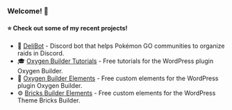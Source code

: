 ### Welcome! 👋

#### ⭐ Check out some of my recent projects!

* 🤖 [DeliBot](https://github.com/Widdin/DeliBot) - Discord bot that helps Pokémon GO communities to organize raids in Discord.  
* 🎓 [Oxygen Builder Tutorials](https://github.com/Widdin/wp_oxygen) - Free tutorials for the WordPress plugin Oxygen Builder.
* 🎨 [Oxygen Builder Elements](https://github.com/Widdin/wp-oxygen-elements) - Free custom elements for the WordPress plugin Oxygen Builder.
* ⚙️ [Bricks Builder Elements](https://github.com/Widdin/wp-bricks-elements) - Free custom elements for the WordPress Theme Bricks Builder.
